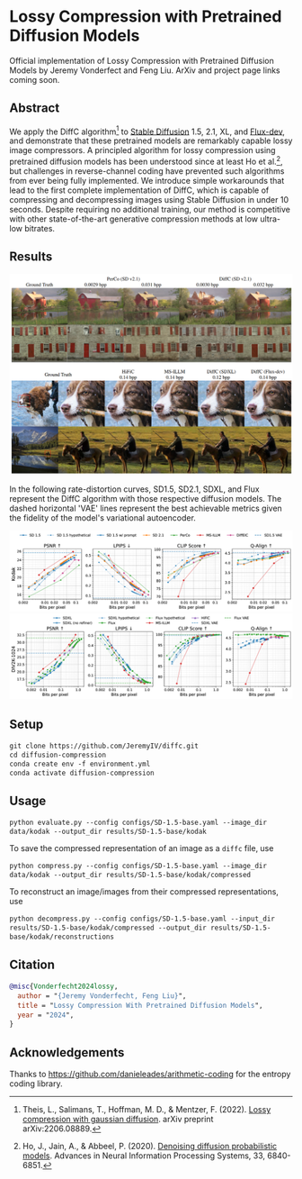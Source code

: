 # Lossy Compression with Pretrained Diffusion Models

Official implementation of Lossy Compression with Pretrained Diffusion Models by Jeremy Vonderfect and Feng Liu. ArXiv and project page links coming soon.

## Abstract

We apply the DiffC algorithm[^1] to [Stable Diffusion](https://huggingface.co/stabilityai/stable-diffusion-2-1) 1.5, 2.1, XL, and [Flux-dev](https://huggingface.co/black-forest-labs/FLUX.1-dev), and demonstrate that these pretrained models are remarkably capable lossy image compressors. A principled algorithm for lossy compression using pretrained diffusion models has been understood since at least Ho et al.[^2], but challenges in reverse-channel coding have prevented such algorithms from ever being fully implemented. We introduce simple workarounds that lead to the first complete implementation of DiffC, which is capable of compressing and decompressing images using Stable Diffusion in under 10 seconds. Despite requiring no additional training, our method is competitive with other state-of-the-art generative compression methods at low ultra-low bitrates.

## Results

![Visual Comparison](figures/visual-comparison.png)

In the following rate-distortion curves, SD1.5, SD2.1, SDXL, and Flux represent the DiffC algorithm with those respective diffusion models. The dashed horizontal 'VAE' lines represent the best achievable metrics given the fidelity of the model's variational autoencoder.

![Kodak RD curves](figures/kodak-rd-curves-Qalign.png)
![Div2k RD curves](figures/div2k-1024-rd-curves-Qalign.png)

## Setup

```
git clone https://github.com/JeremyIV/diffc.git
cd diffusion-compression
conda create env -f environment.yml
conda activate diffusion-compression
```

## Usage

```
python evaluate.py --config configs/SD-1.5-base.yaml --image_dir data/kodak --output_dir results/SD-1.5-base/kodak
```

To save the compressed representation of an image as a `diffc` file, use

```
python compress.py --config configs/SD-1.5-base.yaml --image_dir data/kodak --output_dir results/SD-1.5-base/kodak/compressed
```

To reconstruct an image/images from their compressed representations, use

```
python decompress.py --config configs/SD-1.5-base.yaml --input_dir results/SD-1.5-base/kodak/compressed --output_dir results/SD-1.5-base/kodak/reconstructions
```

## Citation

```bibtex
@misc{Vonderfecht2024lossy,
  author = "{Jeremy Vonderfecht, Feng Liu}",
  title = "Lossy Compression With Pretrained Diffusion Models",
  year = "2024",
}
```

## Acknowledgements

Thanks to https://github.com/danieleades/arithmetic-coding for the entropy coding library.

[^1]: Theis, L., Salimans, T., Hoffman, M. D., & Mentzer, F. (2022). [Lossy compression with gaussian diffusion](https://arxiv.org/abs/2206.08889). arXiv preprint arXiv:2206.08889.
[^2]: Ho, J., Jain, A., & Abbeel, P. (2020). [Denoising diffusion probabilistic models](https://arxiv.org/abs/2006.11239). Advances in Neural Information Processing Systems, 33, 6840-6851.